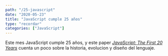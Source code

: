 ```yaml
---
path: "/25-javascript"
date: "2020-05-23"
title: "JavaScript cumple 25 años"
type: "recordar"
categories: ["JavaScript"]
---
```


Este mes JavaScript cumple 25 años, y este paper [_JavaScript: The First 20 Years_](https://zenodo.org/record/3710954#.XslR1hNKglI) cuenta un poco sobre la historia, evolucion y diseño del lenguaje.